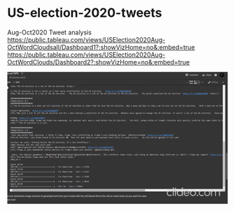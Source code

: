 # US-election-2020-tweets
Aug-Oct2020 Tweet analysis
https://public.tableau.com/views/USElection2020Aug-OctWordCloudsall/Dashboard1?:showVizHome=no&:embed=true
https://public.tableau.com/views/USElection2020Aug-OctWordClouds/Dashboard2?:showVizHome=no&:embed=true

![textgenrnn](https://github.com/JonNData/JonNData.github.io/blob/master/img/textgengif.gif?raw=true)  
